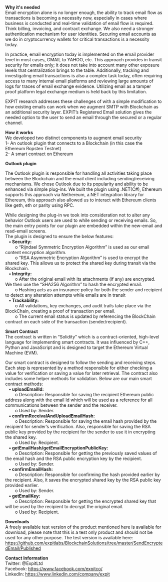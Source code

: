 <b>Why it's needed</b><br/>
Email encryption alone is no longer enough, the ability to track email flow as transactions is becoming a necessity now, especially in cases where business is conducted and real-time validation of email flow is required.  Think billing, invoicing, and contract exchange.  We also need a stronger authentication mechanism for user identities. Securing email accounts as we do in cryptocurrency wallets for critical transactions is a necessity today.

In practice, email encryption today is implemented on the email provider level in most cases, GMAIL to YAHOO, etc.  This approach provides in transit security for emails only; it does not take into account many other exposure levels that centralization brings to the table. Additionally, tracking and investigating email transactions is also a complex task today, often requiring access to many internal email platforms and reviewing large amounts of logs for traces of email exchange evidence.  Utilizing email as a tamper proof platform legal exchange medium is held back by this limitation. 

EXPIT research addresses these challenges of with a simple modification to how existing emails can work when we augment SMTP with Blockchain as an additional security layer. EXPIT’s Registered Email solution gives the needed option to the user to send an email through the secured or a regular channel. 

<b>How it works </b><br/>
We developed two distinct components to augment email security </br>
1- An outlook plugin that connects to a Blockchain (in this case the Ethereum Ropsten Testnet) </br>
2- A smart contract on Ethereum </br>

<b>Outlook plugin</b><br/>

The Outlook plugin is responsible for handling all activities taking place between the Blockchain and the email client including sending/receiving mechanisms. We chose Outlook due to its popularity and ability to be enhanced via simple plug-ins.
We built the plugin using .NET(C#), Ethereum supports this approach via Nethereum, a.NET integration library for Ethereum, this approach also allowed us to interact with Ethereum clients like geth, eth or parity using RPC.

While designing the plug-in we took into consideration not to alter any behavior Outlook users are used to while sending or receiving emails. So, the main entry points for our plugin are embedded within the new-email and read-email screens. </br>
The plugin is designed to ensure the below features:</br>
&nbsp;&nbsp;&nbsp;<b>•	Security:</b></br>
       &nbsp;&nbsp;&nbsp;&nbsp;&nbsp;&nbsp;&nbsp;&nbsp;o	“Rijndael Symmetric Encryption Algorithm” is used as our email content encryption algorithm.</br>
    &nbsp;&nbsp;&nbsp;&nbsp;&nbsp;&nbsp;&nbsp;&nbsp;o	“RSA Asymmetric Encryption Algorithm” is used to encrypt the shared key. This allows us to protect the shared key during transit via the Blockchain.</br>
&nbsp;&nbsp;&nbsp;<b>•	Integrity:</b></br>
    &nbsp;&nbsp;&nbsp;&nbsp;&nbsp;&nbsp;&nbsp;&nbsp;o	After the original email with its attachments (if any) are encrypted. We then use the “SHA256 Algorithm” to hash the encrypted email.</br>
    &nbsp;&nbsp;&nbsp;&nbsp;&nbsp;&nbsp;&nbsp;&nbsp;o	Hashing acts as an insurance policy for both the sender and recipient to detect any alteration attempts while emails are in   transit </br>
&nbsp;&nbsp;&nbsp;<b>•	Trackability:</b></br>
    &nbsp;&nbsp;&nbsp;&nbsp;&nbsp;&nbsp;&nbsp;&nbsp;o	All validations, key exchanges, and audit trails take place via the BlockChain, creating a proof of transaction per email.</br>
    &nbsp;&nbsp;&nbsp;&nbsp;&nbsp;&nbsp;&nbsp;&nbsp;o	The current email status is updated by referencing the BlockChain contract on each side of the transaction (sender/recipient).</br>

<b>Smart Contract</b></br>
The contract is written in “Solidity” which is a contract-oriented, high-level language for implementing smart contracts. It was influenced by C++, Python and JavaScript and is designed to target the Ethereum Virtual Machine (EVM). </br>

Our smart contract is designed to follow the sending and receiving steps. Each step is represented by a method responsible for either checking a value for verification or saving a value for later retrieval. The contract also includes some helper methods for validation. Below are our main smart contract methods:</br>
&nbsp;&nbsp;&nbsp;<b>•	uploadEmailId:</b><br/>
              &nbsp;&nbsp;&nbsp;&nbsp;&nbsp;&nbsp;&nbsp;&nbsp;o	Description: Responsible for saving the recipient Ethereum public address along with the email Id which will be used as a reference for all communications between the sender and the receiver.</br>
              &nbsp;&nbsp;&nbsp;&nbsp;&nbsp;&nbsp;&nbsp;&nbsp;o	Used by: Sender.</br>
&nbsp;&nbsp;&nbsp;<b>•	confirmReceivalAndUploadEmailHash:</b><br/>
&nbsp;&nbsp;&nbsp;&nbsp;&nbsp;&nbsp;&nbsp;&nbsp;o	Description: Responsible for saving the email hash provided by the recipient for sender’s verification. Also, responsible for saving the RSA public key provided by the recipient for the sender to use it in encrypting the shared key.</br>
&nbsp;&nbsp;&nbsp;&nbsp;&nbsp;&nbsp;&nbsp;&nbsp;o	Used by: Recipient.</br>
&nbsp;&nbsp;&nbsp;<b>•	getEmailHash/getEmailEncryptionPublicKey:</b><br/>
&nbsp;&nbsp;&nbsp;&nbsp;&nbsp;&nbsp;&nbsp;&nbsp;o	Description: Responsible for getting the previously saved values of the email hash and the RSA public encryption key by the recipient.</br>
&nbsp;&nbsp;&nbsp;&nbsp;&nbsp;&nbsp;&nbsp;&nbsp;o	Used by: Sender.</br>
&nbsp;&nbsp;&nbsp;<b>•	confirmEmailHash:</b><br/>
&nbsp;&nbsp;&nbsp;&nbsp;&nbsp;&nbsp;&nbsp;&nbsp;o	Description: Responsible for confirming the hash provided earlier by the recipient. Also, it saves the encrypted shared key by the RSA public key provided earlier.</br>
&nbsp;&nbsp;&nbsp;&nbsp;&nbsp;&nbsp;&nbsp;&nbsp;o	Used by: Sender.</br>
&nbsp;&nbsp;&nbsp;<b>•	getEmailKey:</b><br/>
&nbsp;&nbsp;&nbsp;&nbsp;&nbsp;&nbsp;&nbsp;&nbsp;o	Description: Responsible for getting the encrypted shared key that will be used by the recipient to decrypt the original email.</br>
&nbsp;&nbsp;&nbsp;&nbsp;&nbsp;&nbsp;&nbsp;&nbsp;o	Used by: Recipient.</br>

<b>Downloads</b></br>
A freely available test version of the product mentioned here is available for download, please note that this is a test only product and should not be used for any other purpose. The test version is available here: https://github.com/expitlabs/BlockchainSolutions/tree/master/SendEncryptedEmail/Published </br>

<b>Contact Information</b></br>
Twitter: @ExpitLtd </br>
Facebook: https://www.facebook.com/expitco/ </br>
LinkedIn: https://www.linkedin.com/company/expit </br>




